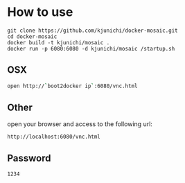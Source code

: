 # How to use

```
git clone https://github.com/kjunichi/docker-mosaic.git
cd docker-mosaic
docker build -t kjunichi/mosaic .
docker run -p 6080:6080 -d kjunichi/mosaic /startup.sh
```

## OSX

```bash
open http://`boot2docker ip`:6080/vnc.html
```

## Other

open your browser and access to the following url:

```
http://localhost:6080/vnc.html
```

## Password

```txt
1234
```
